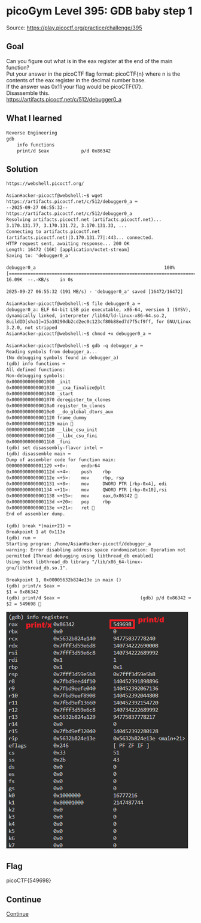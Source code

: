 # picoGym Level 395: GDB baby step 1
Source: https://play.picoctf.org/practice/challenge/395

## Goal
Can you figure out what is in the eax register at the end of the main function?<br>
Put your answer in the picoCTF flag format: picoCTF{n} where n is the contents of the eax register in the decimal number base.<br>
If the answer was 0x11 your flag would be picoCTF{17}.<br>
Disassemble this.<br>
https://artifacts.picoctf.net/c/512/debugger0_a

## What I learned
```
Reverse Engineering
gdb
    info functions
    print/d $eax            p/d 0x86342
```

## Solution
```
https://webshell.picoctf.org/

AsianHacker-picoctf@webshell:~$ wget https://artifacts.picoctf.net/c/512/debugger0_a ⌨️
--2025-09-27 06:55:32--  https://artifacts.picoctf.net/c/512/debugger0_a
Resolving artifacts.picoctf.net (artifacts.picoctf.net)... 3.170.131.77, 3.170.131.72, 3.170.131.33, ...
Connecting to artifacts.picoctf.net (artifacts.picoctf.net)|3.170.131.77|:443... connected.
HTTP request sent, awaiting response... 200 OK
Length: 16472 (16K) [application/octet-stream]
Saving to: 'debugger0_a'

debugger0_a                                                100%[======================================================================================================================================>]  16.09K  --.-KB/s    in 0s      

2025-09-27 06:55:32 (191 MB/s) - 'debugger0_a' saved [16472/16472]

AsianHacker-picoctf@webshell:~$ file debugger0_a ⌨️
debugger0_a: ELF 64-bit LSB pie executable, x86-64, version 1 (SYSV), dynamically linked, interpreter /lib64/ld-linux-x86-64.so.2, BuildID[sha1]=15a10290db2cd2ec0c123cf80b88ed7d7f5cf9ff, for GNU/Linux 3.2.0, not stripped
AsianHacker-picoctf@webshell:~$ chmod +x debugger0_a ⌨️ 

AsianHacker-picoctf@webshell:~$ gdb -q debugger_a ⌨️
Reading symbols from debugger_a...
(No debugging symbols found in debugger_a)
(gdb) info functions ⌨️
All defined functions:
Non-debugging symbols:
0x0000000000001000 _init
0x0000000000001030 __cxa_finalize@plt
0x0000000000001040 _start
0x0000000000001070 deregister_tm_clones
0x00000000000010a0 register_tm_clones
0x00000000000010e0 __do_global_dtors_aux
0x0000000000001120 frame_dummy
0x0000000000001129 main 👀
000000000000001140 __libc_csu_init
000000000000001160 __libc_csu_fini
0x00000000000011b8 _fini
(gdb) set disassembly-flavor intel ⌨️
(gdb) disassemble main ⌨️
Dump of assembler code for function main:
00000000000001129 <+0>:     endbr64
0x000000000000112d <+4>:    push    rbp
0x000000000000112e <+5>:    mov     rbp, rsp
0x0000000000001131 <+8>:    mov     DWORD PTR [rbp-0x4], edi
00000000000001134 <+11>:    mov     QWORD PTR [rbp-0x10],rsi
0x0000000000001138 <+15>:   mov     eax,0x86342 👀
0x000000000000113d <+20>:   pop     rbp
0x000000000000113e <+21>:   ret 👀
End of assembler dump.

(gdb) break *(main+21) ⌨️
Breakpoint 1 at 0x113e
(gdb) run ⌨️
Starting program: /home/AsianHacker-picoctf/debugger_a
warning: Error disabling address space randomization: Operation not permitted [Thread debugging using libthread_db enabled]
Using host libthread_db library "/lib/x86_64-linux-gnu/libthread_db.so.1".

Breakpoint 1, 0x00005632b824e13e in main ()
(gdb) print/x $eax ⌨️
$1 = 0x86342
(gdb) print/d $eax ⌨️                              (gdb) p/d 0x86342 ⌨️
$2 = 549698 🔐
```

![alt text](../static/pico395.png "picoGym395")

## Flag
picoCTF{549698}

## Continue
[Continue](./picoGym0396.md)